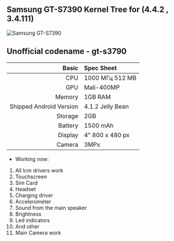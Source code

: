 ## Samsung GT-S7390 Kernel Tree for (4.4.2 , 3.4.111)           
![Samsung GT-S7390](http://images.samsung.com/is/image/samsung/ru_GT-S7390RWASER_000208334_Standard?$DT-Gallery$)

## Unofficial codename - gt-s3790

Basic   | Spec Sheet
-------:|:-------------------------
CPU     | 1000 МГц 512 MB 
GPU     | Mali-400MP
Memory  | 1GB RAM
Shipped Android Version | 4.1.2 Jelly Bean
Storage | 2GB
Battery | 1500 mAh
Display | 4" 800 x 480 px
Camera  | 3MPx

* Working now:
1) All lcm drivers work
2) Touchscreen
3) Sim Card
4) Headset
5) Charging driver
6) Accelerometer
8) Sound from the main speaker
9) Brightness
10) Led indicators
11) And other
12) Main Camera work
